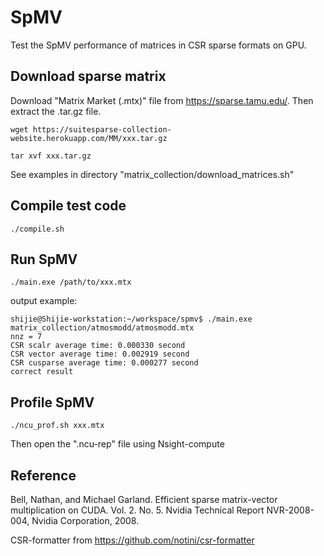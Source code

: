 # SpMV
Test the SpMV performance of matrices in CSR sparse formats on GPU.

## Download sparse matrix
Download "Matrix Market (.mtx)" file from https://sparse.tamu.edu/. 
Then extract the .tar.gz file.

```shell
wget https://suitesparse-collection-website.herokuapp.com/MM/xxx.tar.gz

tar xvf xxx.tar.gz
```

See examples in directory "matrix_collection/download_matrices.sh"

## Compile test code
```shell
./compile.sh
```

## Run SpMV
```shell
./main.exe /path/to/xxx.mtx
```
output example:
```shell
shijie@Shijie-workstation:~/workspace/spmv$ ./main.exe matrix_collection/atmosmodd/atmosmodd.mtx 
nnz = 7
CSR scalr average time: 0.000330 second
CSR vector average time: 0.002919 second
CSR cusparse average time: 0.000277 second
correct result
```

## Profile SpMV
```shell
./ncu_prof.sh xxx.mtx
```
Then open the ".ncu-rep" file using Nsight-compute

## Reference
Bell, Nathan, and Michael Garland. Efficient sparse matrix-vector multiplication on CUDA. Vol. 2. No. 5. Nvidia Technical Report NVR-2008-004, Nvidia Corporation, 2008.

CSR-formatter from https://github.com/notini/csr-formatter
